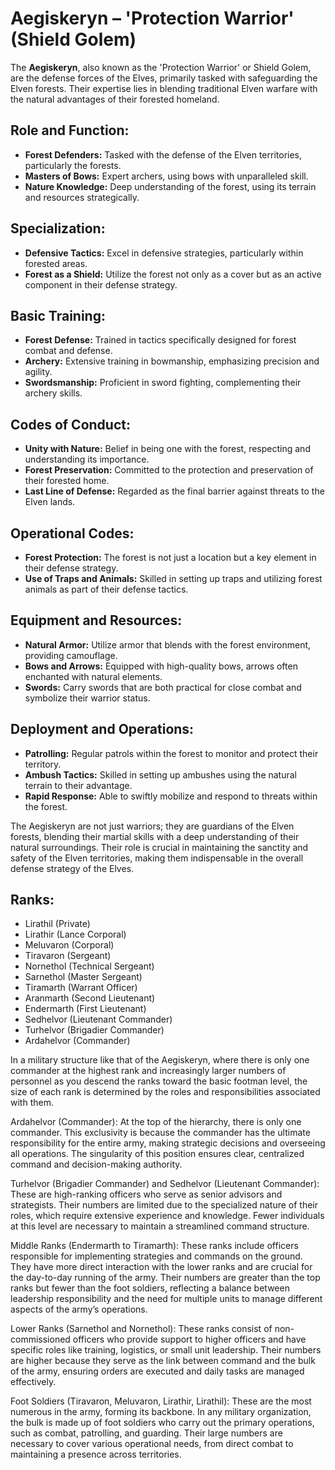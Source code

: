 # Aegiskeryn – 'Protection Warrior' (Shield Golem)

The **Aegiskeryn**, also known as the 'Protection Warrior' or Shield Golem, are the defense forces of the Elves, primarily tasked with safeguarding the Elven forests. Their expertise lies in blending traditional Elven warfare with the natural advantages of their forested homeland.

## Role and Function:

- **Forest Defenders:** Tasked with the defense of the Elven territories, particularly the forests.
- **Masters of Bows:** Expert archers, using bows with unparalleled skill.
- **Nature Knowledge:** Deep understanding of the forest, using its terrain and resources strategically.

## Specialization:

- **Defensive Tactics:** Excel in defensive strategies, particularly within forested areas.
- **Forest as a Shield:** Utilize the forest not only as a cover but as an active component in their defense strategy.

## Basic Training:

- **Forest Defense:** Trained in tactics specifically designed for forest combat and defense.
- **Archery:** Extensive training in bowmanship, emphasizing precision and agility.
- **Swordsmanship:** Proficient in sword fighting, complementing their archery skills.

## Codes of Conduct:

- **Unity with Nature:** Belief in being one with the forest, respecting and understanding its importance.
- **Forest Preservation:** Committed to the protection and preservation of their forested home.
- **Last Line of Defense:** Regarded as the final barrier against threats to the Elven lands.

## Operational Codes:

- **Forest Protection:** The forest is not just a location but a key element in their defense strategy.
- **Use of Traps and Animals:** Skilled in setting up traps and utilizing forest animals as part of their defense tactics.

## Equipment and Resources:

- **Natural Armor:** Utilize armor that blends with the forest environment, providing camouflage.
- **Bows and Arrows:** Equipped with high-quality bows, arrows often enchanted with natural elements.
- **Swords:** Carry swords that are both practical for close combat and symbolize their warrior status.

## Deployment and Operations:

- **Patrolling:** Regular patrols within the forest to monitor and protect their territory.
- **Ambush Tactics:** Skilled in setting up ambushes using the natural terrain to their advantage.
- **Rapid Response:** Able to swiftly mobilize and respond to threats within the forest.

The Aegiskeryn are not just warriors; they are guardians of the Elven forests, blending their martial skills with a deep understanding of their natural surroundings. Their role is crucial in maintaining the sanctity and safety of the Elven territories, making them indispensable in the overall defense strategy of the Elves.

## Ranks:
- Lirathil (Private)
- Lirathir (Lance Corporal)
- Meluvaron (Corporal)
- Tiravaron (Sergeant)
- Nornethol (Technical Sergeant)
- Sarnethol (Master Sergeant)
- Tiramarth (Warrant Officer)
- Aranmarth (Second Lieutenant)
- Endermarth (First Lieutenant)
- Sedhelvor (Lieutenant Commander)
- Turhelvor (Brigadier Commander)
- Ardahelvor (Commander)



In a military structure like that of the Aegiskeryn, where there is only one commander at the highest rank and increasingly larger numbers of personnel as you descend the ranks toward the basic footman level, the size of each rank is determined by the roles and responsibilities associated with them.

Ardahelvor (Commander): At the top of the hierarchy, there is only one commander. This exclusivity is because the commander has the ultimate responsibility for the entire army, making strategic decisions and overseeing all operations. The singularity of this position ensures clear, centralized command and decision-making authority.

Turhelvor (Brigadier Commander) and Sedhelvor (Lieutenant Commander): These are high-ranking officers who serve as senior advisors and strategists. Their numbers are limited due to the specialized nature of their roles, which require extensive experience and knowledge. Fewer individuals at this level are necessary to maintain a streamlined command structure.

Middle Ranks (Endermarth to Tiramarth): These ranks include officers responsible for implementing strategies and commands on the ground. They have more direct interaction with the lower ranks and are crucial for the day-to-day running of the army. Their numbers are greater than the top ranks but fewer than the foot soldiers, reflecting a balance between leadership responsibility and the need for multiple units to manage different aspects of the army’s operations.

Lower Ranks (Sarnethol and Nornethol): These ranks consist of non-commissioned officers who provide support to higher officers and have specific roles like training, logistics, or small unit leadership. Their numbers are higher because they serve as the link between command and the bulk of the army, ensuring orders are executed and daily tasks are managed effectively.

Foot Soldiers (Tiravaron, Meluvaron, Lirathir, Lirathil): These are the most numerous in the army, forming its backbone. In any military organization, the bulk is made up of foot soldiers who carry out the primary operations, such as combat, patrolling, and guarding. Their large numbers are necessary to cover various operational needs, from direct combat to maintaining a presence across territories.